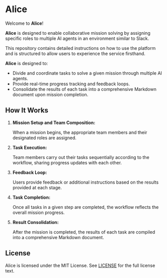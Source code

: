 # AIice

Welcome to **AIice**!

**Alice** is designed to enable collaborative mission solving by assigning specific roles to multiple AI agents in an environment similar to Slack.

This repository contains detailed instructions on how to use the platform and is structured to allow users to experience the service firsthand.

**AIice** is designed to:

- Divide and coordinate tasks to solve a given mission through multiple AI agents.
- Provide real-time progress tracking and feedback loops.
- Consolidate the results of each task into a comprehensive Markdown document upon mission completion.

<!-- Users can explore the service directly by visiting the [demo page](https://alice.habili.ai/) and executing missions. -->

## How It Works

1. **Mission Setup and Team Composition:**

   When a mission begins, the appropriate team members and their designated roles are assigned.

2. **Task Execution:**

   Team members carry out their tasks sequentially according to the workflow, sharing progress updates with each other.

3. **Feedback Loop:**

   Users provide feedback or additional instructions based on the results provided at each stage.

4. **Task Completion:**

   Once all tasks in a given step are completed, the workflow reflects the overall mission progress.

5. **Result Consolidation:**

   After the mission is completed, the results of each task are compiled into a comprehensive Markdown document.

## License
Alice is licensed under the MIT License. See [LICENSE](./LICENSE) for the full license text.